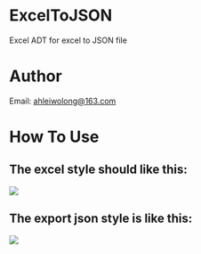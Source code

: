 # ExcelToJSON
Excel ADT for excel to JSON file
# Author
Email: ahleiwolong@163.com

# How To Use

## The excel style should like this:
![](https://github.com/onelei/ExcelToJSON/raw/master/ImageCache/testExcel.png)

## The export json style is like this:
![](https://github.com/onelei/ExcelToJSON/raw/master/ImageCache/testJson.png)